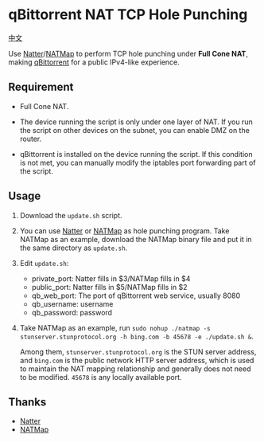 # qBittorrent NAT TCP Hole Punching

[中文](./README.zh.md)

Use [Natter](https://github.com/MikeWang000000/Natter)/[NATMap](https://github.com/heiher/natmap) to perform TCP hole punching under **Full Cone NAT**, making [qBittorrent](https://www.qbittorrent.org/) for a public IPv4-like experience.

## Requirement

+ Full Cone NAT.

+ The device running the script is only under one layer of NAT. If you run the script on other devices on the subnet, you can enable DMZ on the router.

+ qBittorrent is installed on the device running the script. If this condition is not met, you can manually modify the iptables port forwarding part of the script.

## Usage

1. Download the `update.sh` script.

2. You can use [Natter](https://github.com/MikeWang000000/Natter) or [NATMap](https://github.com/heiher/natmap) as hole punching program. Take NATMap as an example, download the NATMap binary file and put it in the same directory as `update.sh`.

3. Edit `update.sh`:

    + private_port: Natter fills in $3/NATMap fills in $4
    + public_port: Natter fills in $5/NATMap fills in $2
    + qb_web_port: The port of qBittorrent web service, usually 8080
    + qb_username: username
    + qb_password: password

4. Take NATMap as an example, run `sudo nohup ./natmap -s stunserver.stunprotocol.org -h bing.com -b 45678 -e ./update.sh &`.

   Among them, `stunserver.stunprotocol.org` is the STUN server address, and `bing.com` is the public network HTTP server address, which is used to maintain the NAT mapping relationship and generally does not need to be modified. `45678` is any locally available port.

## Thanks

+ [Natter](https://github.com/MikeWang000000/Natter)
+ [NATMap](https://github.com/heiher/natmap)